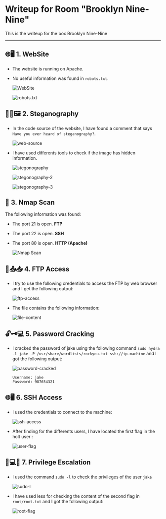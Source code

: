 # Writeup for Room "Brooklyn Nine-Nine"

This is the writeup for the box Brooklyn Nine-Nine

---

## 🌐🖥️ 1. WebSite
- The website is running on Apache.
- No useful information was found in `robots.txt`.

    ![WebSite](https://github.com/MCornejoDev/TryHackMe/blob/main/rooms/brooklyn-ninenine/screenshots/00.png)

    ![robots.txt](https://github.com/MCornejoDev/TryHackMe/blob/main/rooms/brooklyn-ninenine/screenshots/01.png)

## 🕵️‍♂️🖼️ 2. Steganography
- In the code source of the website, I have found a comment that says ```Have you ever heard of steganography?```.

    ![web-source](https://github.com/MCornejoDev/TryHackMe/blob/main/rooms/brooklyn-ninenine/screenshots/02.png)

- I have used differents tools to check if the image has hidden information.

    ![stegonography](https://github.com/MCornejoDev/TryHackMe/blob/main/rooms/brooklyn-ninenine/screenshots/03.png)

    ![stegonography-2](https://github.com/MCornejoDev/TryHackMe/blob/main/rooms/brooklyn-ninenine/screenshots/04.png)

    ![stegonography-3](https://github.com/MCornejoDev/TryHackMe/blob/main/rooms/brooklyn-ninenine/screenshots/05.png)

## 📡 3. Nmap Scan
The following information was found:
  - The port 21 is open. **FTP**
  - The port 22 is open. **SSH**
  - The port 80 is open. **HTTP (Apache)**

    ![Nmap Scan](https://github.com/MCornejoDev/TryHackMe/blob/main/rooms/brooklyn-ninenine/screenshots/06.png)

## 📁📤📥 4. FTP Access
- I try to use the following credentials to access the FTP by web browser and I get the following output:

  ![ftp-access](https://github.com/MCornejoDev/TryHackMe/blob/main/rooms/chocolate-factory/screenshots/07.png)

- The file contains the following information:

  ![file-content](https://github.com/MCornejoDev/TryHackMe/blob/main/rooms/chocolate-factory/screenshots/08.png)

## 🔓🗝️💻 5. Password Cracking
- I cracked the password of jake using the following command ```sudo hydra -l jake -P /usr/share/wordlists/rockyou.txt ssh://ip-machine``` and I got the following output:

  ![password-cracked](https://github.com/MCornejoDev/TryHackMe/blob/main/rooms/chocolate-factory/screenshots/09.png)

  ```
  Username: jake
  Password: 987654321
  ```

## 🌐🖥️ 6. SSH Access
- I used the credentials to connect to the machine:

  ![ssh-access](https://github.com/MCornejoDev/TryHackMe/blob/main/rooms/chocolate-factory/screenshots/10.png)

- After finding for the differents users, I have located the first flag in the holt user :

  ![user-flag](https://github.com/MCornejoDev/TryHackMe/blob/main/rooms/chocolate-factory/screenshots/11.png)

## 🐚💻🚀 7. Privilege Escalation
- I used the command ```sudo -l``` to check the privileges of the user ```jake```

  ![sudo-l](https://github.com/MCornejoDev/TryHackMe/blob/main/rooms/chocolate-factory/screenshots/12.png)

- I have used less for checking the content of the second flag in ```root/root.txt``` and I got the following output:

  ![root-flag](https://github.com/MCornejoDev/TryHackMe/blob/main/rooms/chocolate-factory/screenshots/13.png)
